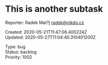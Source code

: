 # This is another subtask

Reporter: Radek Mat?j <radek@nikdo.cz>  

Created: 2020-05-21T11:47:06.400224Z  
Updated: 2020-05-27T11:04:40.310401200Z

Type: bug  
Status: backlog  
Priority: 1002

